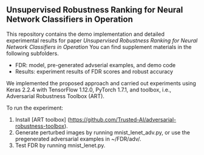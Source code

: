 ## **Unsupervised Robustness Ranking for Neural Network Classifiers in Operation**
This repository contains the demo implementation and detailed experimental results for paper *Unsupervised Robustness Ranking for Neural Network Classifiers in Operation* 
You can find supplement materials in the following subfolders.

- FDR: model, pre-generated advserial examples, and demo code
- Results: experiment results of FDR scores and robust accuracy 

We implemented the proposed approach and carried out experiments using Keras 2.2.4 with TensorFlow 1.12.0, PyTorch 1.7.1, and toolbox, i.e., Adversarial Robustness Toolbox (ART).

To run the experiment: 
1. Install [ART toolbox] (https://github.com/Trusted-AI/adversarial-robustness-toolbox).
2. Generate perturbed images by running mnist_lenet_adv.py, or use the pregenerated adversarial examples in ~/FDR/adv/.
3. Test FDR by running mnist_lenet.py.
